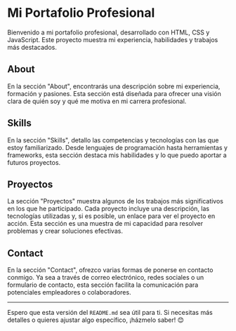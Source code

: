 # Mi Portafolio Profesional

Bienvenido a mi portafolio profesional, desarrollado con HTML, CSS y JavaScript. Este proyecto muestra mi experiencia, habilidades y trabajos más destacados.

## About

En la sección "About", encontrarás una descripción sobre mi experiencia, formación y pasiones. Esta sección está diseñada para ofrecer una visión clara de quién soy y qué me motiva en mi carrera profesional.

## Skills

En la sección "Skills", detallo las competencias y tecnologías con las que estoy familiarizado. Desde lenguajes de programación hasta herramientas y frameworks, esta sección destaca mis habilidades y lo que puedo aportar a futuros proyectos.

## Proyectos

La sección "Proyectos" muestra algunos de los trabajos más significativos en los que he participado. Cada proyecto incluye una descripción, las tecnologías utilizadas y, si es posible, un enlace para ver el proyecto en acción. Esta sección es una muestra de mi capacidad para resolver problemas y crear soluciones efectivas.

## Contact

En la sección "Contact", ofrezco varias formas de ponerse en contacto conmigo. Ya sea a través de correo electrónico, redes sociales o un formulario de contacto, esta sección facilita la comunicación para potenciales empleadores o colaboradores.

---

Espero que esta versión del `README.md` sea útil para ti. Si necesitas más detalles o quieres ajustar algo específico, ¡házmelo saber! 😊
